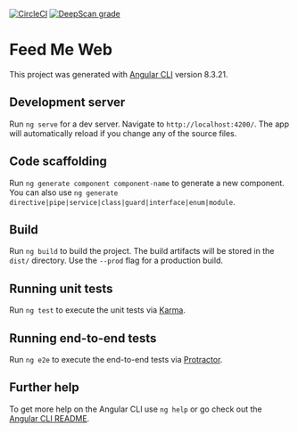 [![CircleCI](https://circleci.com/gh/jjpaters/feed-me-web/tree/main.svg?style=svg)](https://circleci.com/gh/jjpaters/feed-me-web/tree/main)
[![DeepScan grade](https://deepscan.io/api/teams/3232/projects/8543/branches/103871/badge/grade.svg)](https://deepscan.io/dashboard#view=project&tid=3232&pid=8543&bid=103871)

# Feed Me Web

This project was generated with [Angular CLI](https://github.com/angular/angular-cli) version 8.3.21.

## Development server

Run `ng serve` for a dev server. Navigate to `http://localhost:4200/`. The app will automatically reload if you change any of the source files.

## Code scaffolding

Run `ng generate component component-name` to generate a new component. You can also use `ng generate directive|pipe|service|class|guard|interface|enum|module`.

## Build

Run `ng build` to build the project. The build artifacts will be stored in the `dist/` directory. Use the `--prod` flag for a production build.

## Running unit tests

Run `ng test` to execute the unit tests via [Karma](https://karma-runner.github.io).

## Running end-to-end tests

Run `ng e2e` to execute the end-to-end tests via [Protractor](http://www.protractortest.org/).

## Further help

To get more help on the Angular CLI use `ng help` or go check out the [Angular CLI README](https://github.com/angular/angular-cli/blob/master/README.md).
